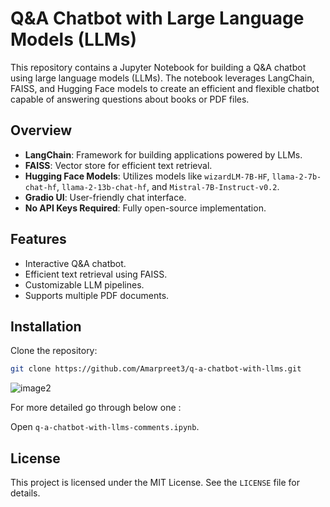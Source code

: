 # Q&A Chatbot with Large Language Models (LLMs)

This repository contains a Jupyter Notebook for building a Q&A chatbot using large language models (LLMs). The notebook leverages LangChain, FAISS, and Hugging Face models to create an efficient and flexible chatbot capable of answering questions about books or PDF files.

## Overview

- **LangChain**: Framework for building applications powered by LLMs.
- **FAISS**: Vector store for efficient text retrieval.
- **Hugging Face Models**: Utilizes models like `wizardLM-7B-HF`, `llama-2-7b-chat-hf`, `llama-2-13b-chat-hf`, and `Mistral-7B-Instruct-v0.2`.
- **Gradio UI**: User-friendly chat interface.
- **No API Keys Required**: Fully open-source implementation.

## Features

- Interactive Q&A chatbot.
- Efficient text retrieval using FAISS.
- Customizable LLM pipelines.
- Supports multiple PDF documents.

## Installation

Clone the repository:

   ```sh
   git clone https://github.com/Amarpreet3/q-a-chatbot-with-llms.git
   ```
![image2](https://github.com/Amarpreet3/Q-A-chatbot-with-LLMs/assets/96805692/a214fbee-f3c9-4326-9238-e9219f62abc0)


For more detailed go through below one : 

Open `q-a-chatbot-with-llms-comments.ipynb`.

## License

This project is licensed under the MIT License. See the `LICENSE` file for details.
